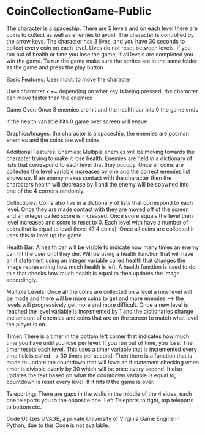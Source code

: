 # CoinCollectionGame-Public

The character is a spaceship. There are 5 levels and on each level there are coins to collect as well as enemies to
avoid. The character is controlled by the arrow keys. The character has 3 lives, and you have 30 seconds to collect
every coin on each level. Lives do not reset between levels. If you run out of health or time you lose the game, if
all levels are completed you win the game. To run the game make sure the sprites are in the same folder as the game and
press the play button.

Basic Features:
User input: to move the character

Uses character.x += depending on what key is being pressed, the character can move faster than the enemies

Game Over: Once 3 enemies are hit and the health bar hits 0 the game ends

if the health variable hits 0 game over screen will ensue

Graphics/Images: the character is a spaceship, the enemies are pacman enemies and the coins are well coins.

Additional Features:
Enemies: Multiple enemies will be moving towards the character trying to make it lose health. Enemies are held in a
dictionary of lists that correspond to each level that they occupy. Once all coins are collected the level variable
increases by one and the correct enemies list shows up. If an enemy makes contact with the character then the characters
health will decrease by 1 and the enemy will be spawned into one of the 4 corners randomly.

Collectibles: Coins also live in a dictionary of lists that correspond to each level. Once they are made contact with
they are moved off of the screen and an integer called score is increased. Once score equals the level then level
increases and score is reset to 0. Each level with have a number of coins that is equal to level (level 4? 4 coins).
Once all coins are collected it uses this to level up the game.

Health Bar: A health bar will be visible to indicate how many times an enemy can hit the user until they die. Will be
using a health function that will have an if statement using an integer variable called health that changes the image
representing how much health is left. A health function is used to do this that checks how much health is equal to then
updates the image accordingly.

Multiple Levels: Once all the coins are collected on a level a new level will be made and there will be more coins to
get and more enemies --> the levels will progressively get more and more difficult. Once a new level is reached the
level variable is incremented by 1 and the dictionaries change the amount of enemies and coins that are on the screen to
match what level the player is on.

Timer: There is a timer in the bottom left corner that indicates how much time you have until you lose per level. If you
run out of time, you lose. The timer resets each level. This uses a timer variable that is incremented every time tick
is called --> 30 times per second. Then there is a function that is made to update the countdown that will have an if
statement checking when timer is divisble evenly by 30 which will be once every second. It also updates the text based
on what the countdown variable is equal to, countdown is reset every level. If it hits 0 the game is over.

Teleporting: There are gaps in the walls in the middle of the 4 sides, each one teleports you to the opposite one. Left
Teleports to right, top teleports to bottom etc.

Code Utilizes UVAGE, a private University of Virginia Game Engine in Python, due to this Code is not available.
